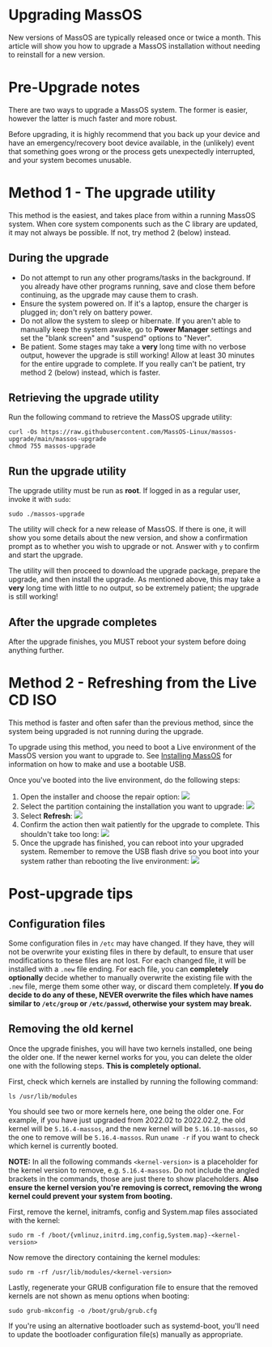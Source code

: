 # Upgrading MassOS
New versions of MassOS are typically released once or twice a month. This article will show you how to upgrade a MassOS installation without needing to reinstall for a new version.
# Pre-Upgrade notes
There are two ways to upgrade a MassOS system. The former is easier, however the latter is much faster and more robust.

Before upgrading, it is highly recommend that you back up your device and have an emergency/recovery boot device available, in the (unlikely) event that something goes wrong or the process gets unexpectedly interrupted, and your system becomes unusable.
# Method 1 - The upgrade utility
This method is the easiest, and takes place from within a running MassOS system. When core system components such as the C library are updated, it may not always be possible. If not, try method 2 (below) instead.
## During the upgrade
- Do not attempt to run any other programs/tasks in the background. If you already have other programs running, save and close them before continuing, as the upgrade may cause them to crash.
- Ensure the system powered on. If it's a laptop, ensure the charger is plugged in; don't rely on battery power.
- Do not allow the system to sleep or hibernate. If you aren't able to manually keep the system awake, go to **Power Manager** settings and set the "blank screen" and "suspend" options to "Never".
- Be patient. Some stages may take a **very** long time with no verbose output, however the upgrade is still working! Allow at least 30 minutes for the entire upgrade to complete. If you really can't be patient, try method 2 (below) instead, which is faster.

## Retrieving the upgrade utility
Run the following command to retrieve the MassOS upgrade utility:
```
curl -Os https://raw.githubusercontent.com/MassOS-Linux/massos-upgrade/main/massos-upgrade
chmod 755 massos-upgrade
```
## Run the upgrade utility
The upgrade utility must be run as **root**. If logged in as a regular user, invoke it with `sudo`:
```
sudo ./massos-upgrade
```
The utility will check for a new release of MassOS. If there is one, it will show you some details about the new version, and show a confirmation prompt as to whether you wish to upgrade or not. Answer with `y` to confirm and start the upgrade.

The utility will then proceed to download the upgrade package, prepare the upgrade, and then install the upgrade. As mentioned above, this may take a **very** long time with little to no output, so be extremely patient; the upgrade is still working!
## After the upgrade completes
After the upgrade finishes, you MUST reboot your system before doing anything further.
# Method 2 - Refreshing from the Live CD ISO
This method is faster and often safer than the previous method, since the system being upgraded is not running during the upgrade.

To upgrade using this method, you need to boot a Live environment of the MassOS version you want to upgrade to. See [Installing MassOS](https://github.com/MassOS-Linux/MassOS/wiki/Installing-MassOS) for information on how to make and use a bootable USB.

Once you've booted into the live environment, do the following steps:

1. Open the installer and choose the repair option:
![](screenshot-refresh-1.png)
2. Select the partition containing the installation you want to upgrade:
![](screenshot-refresh-2.png)
3. Select **Refresh**:
![](screenshot-refresh-3.png)
4. Confirm the action then wait patiently for the upgrade to complete. This shouldn't take too long:
![](screenshot-refresh-4.png)
5. Once the upgrade has finished, you can reboot into your upgraded system. Remember to remove the USB flash drive so you boot into your system rather than rebooting the live environment:
![](screenshot-refresh-5.png)

# Post-upgrade tips
## Configuration files
Some configuration files in `/etc` may have changed. If they have, they will not be overwrite your existing files in there by default, to ensure that user modifications to these files are not lost. For each changed file, it will be installed with a `.new` file ending. For each file, you can **completely optionally** decide whether to manually overwrite the existing file with the `.new` file, merge them some other way, or discard them completely. **If you do decide to do any of these, NEVER overwrite the files which have names similar to `/etc/group` or `/etc/passwd`, otherwise your system may break.**
## Removing the old kernel
Once the upgrade finishes, you will have two kernels installed, one being the older one. If the newer kernel works for you, you can delete the older one with the following steps. **This is completely optional.**

First, check which kernels are installed by running the following command:
```
ls /usr/lib/modules
```
You should see two or more kernels here, one being the older one. For example, if you have just upgraded from 2022.02 to 2022.02.2, the old kernel will be `5.16.4-massos`, and the new kernel will be `5.16.10-massos`, so the one to remove will be `5.16.4-massos`. Run `uname -r` if you want to check which kernel is currently booted.

**NOTE:** In all the following commands `<kernel-version>` is a placeholder for the kernel version to remove, e.g. `5.16.4-massos`. Do not include the angled brackets in the commands, those are just there to show placeholders. **Also ensure the kernel version you're removing is correct, removing the wrong kernel could prevent your system from booting.**

First, remove the kernel, initramfs, config and System.map files associated with the kernel:
```
sudo rm -f /boot/{vmlinuz,initrd.img,config,System.map}-<kernel-version>
```
Now remove the directory containing the kernel modules:
```
sudo rm -rf /usr/lib/modules/<kernel-version>
```
Lastly, regenerate your GRUB configuration file to ensure that the removed kernels are not shown as menu options when booting:
```
sudo grub-mkconfig -o /boot/grub/grub.cfg
```
If you're using an alternative bootloader such as systemd-boot, you'll need to update the bootloader configuration file(s) manually as appropriate.
